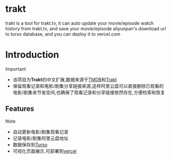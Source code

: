 # trakt
trakt is a tool for trakt.tv, it can auto update your movie/episode watch history from trakt.tv, and save your movie/episode aliyunpan's download url to turso database, and you can deploy it to vercel.com
# Introduction
> [!IMPORTANT]
> 
> - 该项目为**Trakt**的中文扩展,数据来源于[TMDB](https://www.themoviedb.org/)和[Trakt](https://trakt.tv/)
> - 保留观看记录和电影/剧集分享链接来源,这样阿里云盘可以直接删除已观看的电影/剧集来节省空间,也确保了观看记录和分享链接依然存在,方便检索和恢复
## Features
> [!NOTE]
>
> -  自动更新电影/剧集观看记录
> -  记录电影/剧集阿里云盘地址
> -  数据保存到[Turso](https://turso.tech/)
> -  可视化页面展示,可部署到[vercel](https://vercel.com/nichuanfangs-projects)